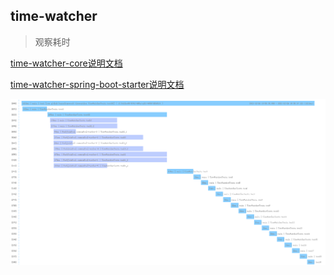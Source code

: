 ## time-watcher
> 观察耗时

[time-watcher-core说明文档](./time-watcher-core/README.md)

[time-watcher-spring-boot-starter说明文档](./time-watcher-spring-boot-starter/README.md)

![](images/trace_report_01.png)